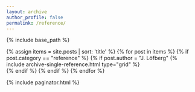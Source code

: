 ```yaml
---
layout: archive
author_profile: false
permalink: /reference/
---
```


{% include base_path %}
<!-- <h3 class="archive__subtitle">Examples from various domains</h3>		This destroys lists -->
{% assign items = site.posts | sort: 'title' %}
{% for post in items %}
{% if post.category == "reference" %}
{% if post.author = "J. Löfberg"
  {% include archive-single-reference.html type="grid" %}      
{% endif %}
{% endif %}
{% endfor %}

{% include paginator.html %}
